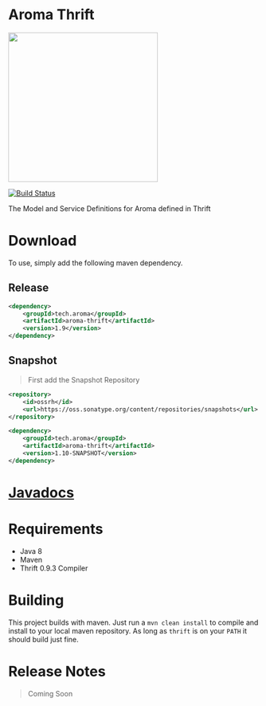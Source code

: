 Aroma Thrift
==============================================

[<img src="https://raw.githubusercontent.com/RedRoma/aroma/develop/Graphics/Logo.png" width="300">](http://aroma.redroma.tech/)


[![Build Status](http://jenkins.redroma.tech/job/Aroma%20Thrift/badge/icon)](http://jenkins.redroma.tech/job/Aroma%20Thrift/)

The Model and Service Definitions for Aroma defined in Thrift

# Download

To use, simply add the following maven dependency.

## Release
```xml
<dependency>
	<groupId>tech.aroma</groupId>
	<artifactId>aroma-thrift</artifactId>
	<version>1.9</version>
</dependency>
```

## Snapshot

>First add the Snapshot Repository
```xml
<repository>
	<id>ossrh</id>
    <url>https://oss.sonatype.org/content/repositories/snapshots</url>
</repository>
```

```xml
<dependency>
	<groupId>tech.aroma</groupId>
	<artifactId>aroma-thrift</artifactId>
	<version>1.10-SNAPSHOT</version>
</dependency>
```

# [Javadocs](http://www.javadoc.io/doc/tech.aroma/aroma-thrift/)

# Requirements

+ Java 8
+ Maven
+ Thrift 0.9.3 Compiler

# Building
This project builds with maven. Just run a `mvn clean install` to compile and install to your local maven repository. As long as `thrift` is on your `PATH` it should build just fine.

# Release Notes

> Coming Soon
